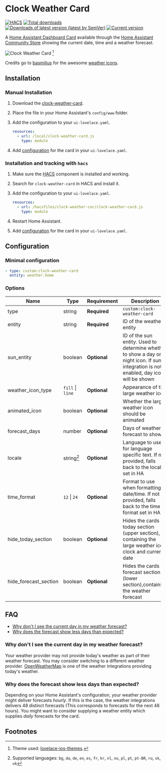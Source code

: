 # Clock Weather Card

[![HACS](https://img.shields.io/badge/HACS-Default-41BDF5.svg)](https://github.com/hacs/integration)
[![Total downloads](https://img.shields.io/github/downloads/pkissling/clock-weather-card/total)](https://github.com/pkissling/clock-weather-card/releases)
[![Downloads of latest version (latest by SemVer)](https://img.shields.io/github/downloads/pkissling/clock-weather-card/latest/total?sort=semver)](https://github.com/pkissling/clock-weather-card/releases/latest)
[![Current version](https://img.shields.io/github/v/release/pkissling/clock-weather-card)](https://github.com/pkissling/clock-weather-card/releases/latest)


A [Home Assistant Dashboard Card](https://www.home-assistant.io/dashboards/) available through the [Home Assistant Community Store](https://hacs.xyz)
showing the current date, time and a weather forecast.

![Clock Weather Card](.github/assets/card.gif)
[^1]

Credits go to [basmilius](https://github.com/basmilius) for the awesome [weather icons](https://github.com/basmilius/weather-icons).

## Installation

### Manual Installation

1. Download the [clock-weather-card](https://www.github.com/pkissling/clock-weather-card/releases/latest/download/clock-weather-card.js).
2. Place the file in your Home Assistant's `config/www` folder.
3. Add the configuration to your `ui-lovelace.yaml`.

   ```yaml
   resources:
     - url: /local/clock-weather-card.js
       type: module
   ```

4. Add [configuration](#configuration) for the card in your `ui-lovelace.yaml`.

### Installation and tracking with `hacs`

1. Make sure the [HACS](https://github.com/custom-components/hacs) component is installed and working.
2. Search for `clock-weather-card` in HACS and install it.
3. Add the configuration to your `ui-lovelace.yaml`.

   ```yaml
   resources:
     - url: /hacsfiles/clock-weather-car/clock-weather-card.js
       type: module
   ```

4. Restart Home Assistant.
5. Add [configuration](#configuration) for the card in your `ui-lovelace.yaml`.

## Configuration

### Minimal configuration

```yaml
- type: custom:clock-weather-card
  entity: weather.home
```

### Options

| Name                  | Type             | Requirement  | Description                                                                                                                                               | Default   |
|-----------------------|------------------|--------------|-----------------------------------------------------------------------------------------------------------------------------------------------------------|-----------|
| type                  | string           | **Required** | `custom:clock-weather-card`                                                                                                                               |           |
| entity                | string           | **Required** | ID of the weather entity                                                                                                                                  |           |
| sun_entity            | boolean          | **Optional** | ID of the sun entity. Used to determine whether to show a day or night icon. If sun integration is not enabled, day icon will be shown                    | `sun.sun` |
| weather_icon_type     | `fill` \| `line` | **Optional** | Appearance of the large weather icon                                                                                                                      | `line`    |
| animated_icon         | boolean          | **Optional** | Whether the large weather icon should be animated                                                                                                         | `true`    |
| forecast_days         | number           | **Optional** | Days of weather forecast to show                                                                                                                          | `5`       |
| locale                | string[^2]       | **Optional** | Language to use for language specific text. If not provided, falls back to the locale set in HA                                                           | `en`      |
| time_format           | `12` \| `24`     | **Optional** | Format to use when formatting date/time. If not provided, falls back to the time format set in HA                                                         | `24`      |
| hide_today_section    | boolean          | **Optional** | Hides the cards today section (upper section), containing the large weather icon, clock and current date                                                  | `false`   |
| hide_forecast_section | boolean          | **Optional** | Hides the cards forecast section (lower section),containing the weather forecast                                                                          | `false`   |

## FAQ

- [Why don't I see the current day in my weather forecast?](#why-dont-i-see-the-current-day-in-my-weather-forecast)
- [Why does the forecast show less days than expected?](#why-does-the-forecast-show-less-days-than-expected)

### Why don't I see the current day in my weather forecast?

Your weather provider may not provide today's weather as part of their weather forecast. You may consider switching to a different weather provider.
[OpenWeatherMap](https://www.home-assistant.io/integrations/openweathermap/) is one of the weather integrations providing today's weather.

### Why does the forecast show less days than expected?

Depending on your Home Assistant's configuration, your weather provider might deliver forecasts *hourly*. If this is the case, the weather integrations delivers 48 distinct forecasts (This corresponds to forecasts for the next 48 hours). You might want to consider supplying a weather entity which supplies *daily* forecasts for the card.

## Footnotes

[^1]: Theme used: [lovelace-ios-themes](https://github.com/basnijholt/lovelace-ios-themes).
[^2]: Supported languages: `bg`, `da`, `de`, `en`, `es`, `fr`, `kr`, `nl`, `no`, `pl`, `pt`, `pt-BR`, `ru`, `sk`, `uk`
